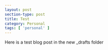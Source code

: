 ```yaml
---
layout: post
section-type: post
title: Test
category: Personal
tags: [ 'personal' ]
---
```




Here is a test blog post in the new _drafts folder
